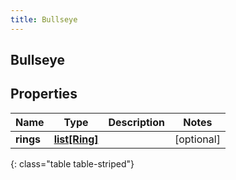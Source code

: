 ```yaml
---
title: Bullseye
---
```

## Bullseye

## Properties

|Name | Type | Description | Notes|
|------------ | ------------- | ------------- | -------------|
| **rings** | [**list[Ring]**](Ring.html) |  | [optional] |
{: class="table table-striped"}


